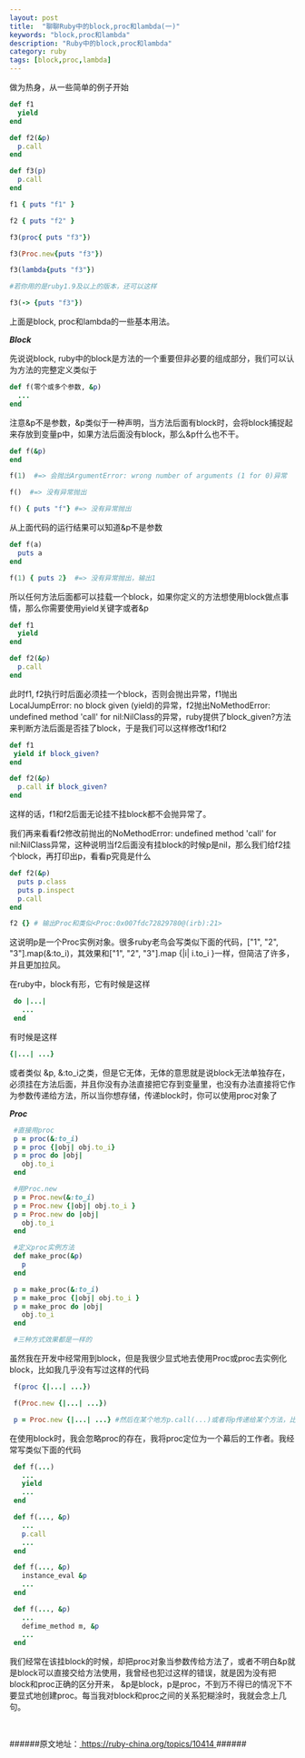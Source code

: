 ```yaml
---
layout: post
title:  "聊聊Ruby中的block,proc和lambda(一)"
keywords: "block,proc和lambda"
description: "Ruby中的block,proc和lambda"
category: ruby
tags: [block,proc,lambda]
---
```


做为热身，从一些简单的例子开始

```ruby
def f1
  yield
end

def f2(&p)
  p.call
end

def f3(p)
  p.call
end

f1 { puts "f1" }

f2 { puts "f2" }

f3(proc{ puts "f3"})

f3(Proc.new{puts "f3"})

f3(lambda{puts "f3"})

#若你用的是ruby1.9及以上的版本，还可以这样

f3(-> {puts "f3"})
```
上面是block, proc和lambda的一些基本用法。

***Block***

先说说block, ruby中的block是方法的一个重要但非必要的组成部分，我们可以认为方法的完整定义类似于

```ruby
def f(零个或多个参数, &p)
  ...
end
```
注意&p不是参数，&p类似于一种声明，当方法后面有block时，会将block捕捉起来存放到变量p中，如果方法后面没有block，那么&p什么也不干。

```ruby
def f(&p)
end

f(1)  #=> 会抛出ArgumentError: wrong number of arguments (1 for 0)异常

f()  #=> 没有异常抛出

f() { puts "f"} #=> 没有异常抛出
```

从上面代码的运行结果可以知道&p不是参数

```ruby
def f(a)
  puts a
end

f(1) { puts 2}  #=> 没有异常抛出，输出1
```
所以任何方法后面都可以挂载一个block，如果你定义的方法想使用block做点事情，那么你需要使用yield关键字或者&p

```ruby
def f1
  yield
end

def f2(&p)
  p.call
end
```
此时f1, f2执行时后面必须挂一个block，否则会抛出异常，f1抛出LocalJumpError: no block given (yield)的异常，f2抛出NoMethodError: undefined method 'call' for nil:NilClass的异常，ruby提供了block_given?方法来判断方法后面是否挂了block，于是我们可以这样修改f1和f2

```ruby
def f1
 yield if block_given?
end

def f2(&p)
  p.call if block_given?
end
```
这样的话，f1和f2后面无论挂不挂block都不会抛异常了。

我们再来看看f2修改前抛出的NoMethodError: undefined method 'call' for nil:NilClass异常，这种说明当f2后面没有挂block的时候p是nil，那么我们给f2挂个block，再打印出p，看看p究竟是什么

```ruby
def f2(&p)
  puts p.class
  puts p.inspect
  p.call
end

f2 {} # 输出Proc和类似<Proc:0x007fdc72829780@(irb):21>
```
这说明p是一个Proc实例对象。很多ruby老鸟会写类似下面的代码，["1", "2", "3"].map(&:to_i)，其效果和["1", "2", "3"].map {|i| i.to_i }一样，但简洁了许多，并且更加拉风。

在ruby中，block有形，它有时候是这样

```ruby
 do |...|
   ...
 end
```
有时候是这样

```ruby
{|...| ...}
```

或者类似 &p, &:to_i之类，但是它无体，无体的意思就是说block无法单独存在，必须挂在方法后面，并且你没有办法直接把它存到变量里，也没有办法直接将它作为参数传递给方法，所以当你想存储，传递block时，你可以使用proc对象了
  
***Proc*** 

```ruby
 #直接用proc
 p = proc(&:to_i)
 p = proc {|obj| obj.to_i}
 p = proc do |obj|
   obj.to_i
 end

 #用Proc.new
 p = Proc.new(&:to_i)
 p = Proc.new {|obj| obj.to_i } 
 p = Proc.new do |obj|
   obj.to_i
 end

 #定义proc实例方法
 def make_proc(&p)
   p
 end

 p = make_proc(&:to_i)
 p = make_proc {|obj| obj.to_i }
 p = make_proc do |obj|
   obj.to_i
 end

 #三种方式效果都是一样的
```

虽然我在开发中经常用到block，但是我很少显式地去使用Proc或proc去实例化block，比如我几乎没有写过这样的代码

```ruby
 f(proc {|...| ...})

 f(Proc.new {|...| ...})

 p = Proc.new {|...| ...} #然后在某个地方p.call(...)或者将p传递给某个方法，比如f(p)
```

在使用block时，我会忽略proc的存在，我将proc定位为一个幕后的工作者。我经常写类似下面的代码

```ruby
 def f(...)
   ...
   yield
   ...
 end

 def f(..., &p)
   ...
   p.call
   ...
 end

 def f(..., &p)
   instance_eval &p
   ...
 end

 def f(..., &p)
   ...
   defime_method m, &p
   ...
 end
```

我们经常在该挂block的时候，却把proc对象当参数传给方法了，或者不明白&p就是block可以直接交给方法使用，我曾经也犯过这样的错误，就是因为没有把block和proc正确的区分开来， 
<span class="warning">&p是block，p是proc，不到万不得已的情况下不要显式地创建proc。</span>每当我对block和proc之间的关系犯糊涂时，我就会念上几句。

<br/>

######原文地址：[ https://ruby-china.org/topics/10414 ]( https://ruby-china.org/topics/10414 ) ######

